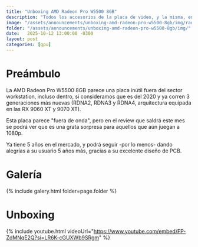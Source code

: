 ```yaml
---
title: "Unboxing AMD Radeon Pro W5500 8GB"
description: "Todos los accesorios de la placa de video, y la misma, en primer plano"
image: "/assets/announcements/unboxing-amd-radeon-pro-w5500-8gb/img/radeon-pro-w5500-frente-1.webp"
folder: "/assets/announcements/unboxing-amd-radeon-pro-w5500-8gb/img/"
date:   2025-10-12 13:00:00 -0300
layout: post
categories: [gpu]
---
```


# Preámbulo

La AMD Radeon Pro W5500 8GB parece una placa inútil fuera del sector workstation, incluso dentro, si consideramos que es del 2020 y ya corren 3 generaciones más nuevas (RDNA2, RDNA3 y RDNA4, arquitectura equipada en las RX 9060 XT y 9070 XT).

Esta placa parece "fuera de onda", pero en el review que saldrá este mes se podrá ver que es una grata sorpresa para aquellos que aún juegan a 1080p.

Ya tiene 5 años en el mercado, y podrá seguir -por lo menos- dando alegrías a su usuario 5 años más, gracias a su excelente diseño de PCB.

# Galería

{% include galery.html folder=page.folder %}

# Unboxing

{% include youtube.html videoUrl="https://www.youtube.com/embed/FP-ZdMNqE2Q?si=LR6K-cGUXWb9SRgm" %}

<!-- ¿Querés enterarte cuándo suba el post completo? -->